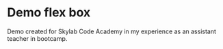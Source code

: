 # Demo flex box

Demo created for Skylab Code Academy in my experience as an assistant teacher in bootcamp.

